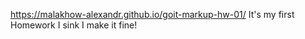 https://malakhow-alexandr.github.io/goit-markup-hw-01/
It's my first Homework I sink I make it fine!
